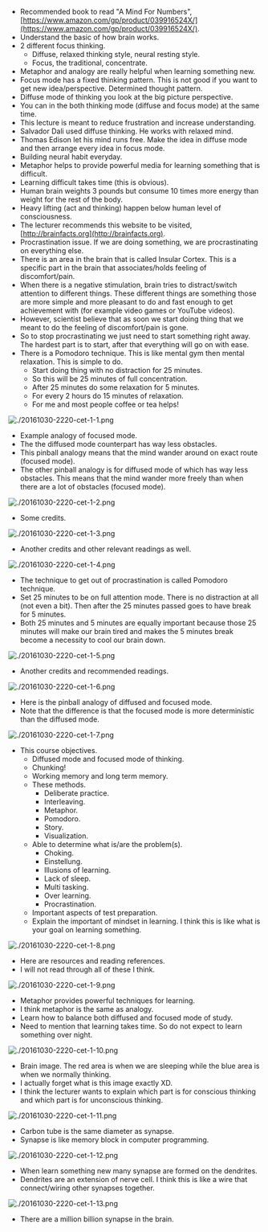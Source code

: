 ﻿* Recommended book to read "A Mind For Numbers", [https://www.amazon.com/gp/product/039916524X/](https://www.amazon.com/gp/product/039916524X/).
* Understand the basic of how brain works.
* 2 different focus thinking.
    * Diffuse, relaxed thinking style, neural resting style.
    * Focus, the traditional, concentrate.
* Metaphor and analogy are really helpful when learning something new.
* Focus mode has a fixed thinking pattern. This is not good if you want to get new idea/perspective. Determined thought pattern.
* Diffuse mode of thinking you look at the big picture perspective.
* You can in the both thinking mode (diffuse and focus mode) at the same time.
* This lecture is meant to reduce frustration and increase understanding.
* Salvador Dali used diffuse thinking. He works with relaxed mind.
* Thomas Edison let his mind runs free. Make the idea in diffuse mode and then arrange every idea in focus mode.
* Building neural habit everyday.
* Metaphor helps to provide powerful media for learning something that is difficult.
* Learning difficult takes time (this is obvious).
* Human brain weights 3 pounds but consume 10 times more energy than weight for the rest of the body.
* Heavy lifting (act and thinking) happen below human level of consciousness.
* The lecturer recommends this website to be visited, [http://brainfacts.org](http://brainfacts.org).
* Procrastination issue. If we are doing something, we are procrastinating on everything else.
* There is an area in the brain that is called Insular Cortex. This is a specific part in the brain that associates/holds feeling of discomfort/pain.
* When there is a negative stimulation, brain tries to distract/switch attention to different things. These different things are something those are more simple and more pleasant to do and fast enough to get achievement with (for example video games or YouTube videos).
* However, scientist believe that as soon we start doing thing that we meant to do the feeling of discomfort/pain is gone.
* So to stop procrastinating we just need to start something right away. The hardest part is to start, after that everything will go on with ease.
* There is a Pomodoro technique. This is like mental gym then mental relaxation. This is simple to do.
    * Start doing thing with no distraction for 25 minutes.
    * So this will be 25 minutes of full concentration.
    * After 25 minutes do some relaxation for 5 minutes.
    * For every 2 hours do 15 minutes of relaxation.
    * For me and most people coffee or tea helps!

![./20161030-2220-cet-1-1.png](./20161030-2220-cet-1-1.png)

* Example analogy of focused mode.
* The the diffused mode counterpart has way less obstacles.
* This pinball analogy means that the mind wander around on exact route (focused mode).
* The other pinball analogy is for diffused mode of which has way less obstacles. This means that the mind wander more freely than when there are a lot of obstacles (focused mode).

![./20161030-2220-cet-1-2.png](./20161030-2220-cet-1-2.png)

* Some credits.

![./20161030-2220-cet-1-3.png](./20161030-2220-cet-1-3.png)

* Another credits and other relevant readings as well.

![./20161030-2220-cet-1-4.png](./20161030-2220-cet-1-4.png)

* The technique to get out of procrastination is called Pomodoro technique.
* Set 25 minutes to be on full attention mode. There is no distraction at all (not even a bit). Then after the 25 minutes passed goes to have break for 5 minutes.
* Both 25 minutes and 5 minutes are equally important because those 25 minutes will make our brain tired and makes the 5 minutes break become a necessity to cool our brain down.

![./20161030-2220-cet-1-5.png](./20161030-2220-cet-1-5.png)

* Another credits and recommended readings.

![./20161030-2220-cet-1-6.png](./20161030-2220-cet-1-6.png)

* Here is the pinball analogy of diffused and focused mode.
* Note that the difference is that the focused mode is more deterministic than the diffused mode.

![./20161030-2220-cet-1-7.png](./20161030-2220-cet-1-7.png)

* This course objectives.
    * Diffused mode and focused mode of thinking.
    * Chunking!
    * Working memory and long term memory.
    * These methods.
        * Deliberate practice.
        * Interleaving.
        * Metaphor.
        * Pomodoro.
        * Story.
        * Visualization.
    * Able to determine what is/are the problem(s).
        * Choking.
        * Einstellung.
        * Illusions of learning.
        * Lack of sleep.
        * Multi tasking.
        * Over learning.
        * Procrastination.
    * Important aspects of test preparation.
    * Explain the important of mindset in learning. I think this is like what is your goal on learning something.

![./20161030-2220-cet-1-8.png](./20161030-2220-cet-1-8.png)

* Here are resources and reading references.
* I will not read through all of these I think.

![./20161030-2220-cet-1-9.png](./20161030-2220-cet-1-9.png)

* Metaphor provides powerful techniques for learning.
* I think metaphor is the same as analogy.
* Learn how to balance both diffused and focused mode of study.
* Need to mention that learning takes time. So do not expect to learn something over night.

![./20161030-2220-cet-1-10.png](./20161030-2220-cet-1-10.png)

* Brain image. The red area is when we are sleeping while the blue area is when we normally thinking.
* I actually forget what is this image exactly XD.
* I think the lecturer wants to explain which part is for conscious thinking and which part is for unconscious thinking.

![./20161030-2220-cet-1-11.png](./20161030-2220-cet-1-11.png)

* Carbon tube is the same diameter as synapse.
* Synapse is like memory block in computer programming.

![./20161030-2220-cet-1-12.png](./20161030-2220-cet-1-12.png)

* When learn something new many synapse are formed on the dendrites.
* Dendrites are an extension of nerve cell. I think this is like a wire that connect/wiring other synapses together.

![./20161030-2220-cet-1-13.png](./20161030-2220-cet-1-13.png)

* There are a million billion synapse in the brain.